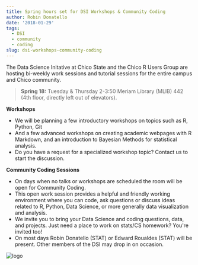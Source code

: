 ```yaml
---
title: Spring hours set for DSI Workshops & Community Coding
author: Robin Donatello
date: '2018-01-29'
tags:
  - DSI
  - community
  - coding
slug: dsi-workshops-community-coding
---
```


The Data Science Initative at Chico State and the Chico R Users Group are hosting bi-weekly work sessions and tutorial sessions for the entire campus and Chico community. 

> **Spring 18:** Tuesday & Thursday 2-3:50 Meriam Library (MLIB) 442 (4th floor, directly left out of elevators). 

**Workshops**

* We will be planning a few introductory workshops on topics such as R, Python, Git 
* And a few advanced workshops on creating academic webpages with R Markdown, and an introduction to Bayesian Methods for statistical analysis. 
* Do you have a request for a specialized workshop topic? Contact us to start the discussion. 

**Community Coding Sessions**

* On days when no talks or workshops are scheduled the room will be open for Community Coding. 
* This open work session provides a helpful and friendly working environment where you can code, ask questions or discuss ideas related to R, Python, Data Science, or more generally data visualization and analysis. 
* We invite you to bring your Data Science and coding questions, data, and projects. Just need a place to work on stats/CS homework? You're invited too!
* On most days Robin Donatello (STAT) or Edward Roualdes (STAT) will be present. Other members of the DSI may drop in on occasion. 

![logo](/img/CommunityCodingFlyer.png)






